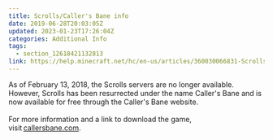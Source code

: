 ```yaml
---
title: Scrolls/Caller's Bane info
date: 2019-06-28T20:03:05Z
updated: 2023-01-23T17:26:04Z
categories: Additional Info
tags:
  - section_12618421132813
link: https://help.minecraft.net/hc/en-us/articles/360030066831-Scrolls-Caller-s-Bane-info
---
```


As of February 13, 2018, the Scrolls servers are no longer available. However, Scrolls has been resurrected under the name Caller's Bane and is now available for free through the Caller's Bane website.   
   
For more information and a link to download the game, visit [callersbane.com](https://callersbane.com/2018/06/the-game-is-now-free/index.html).
